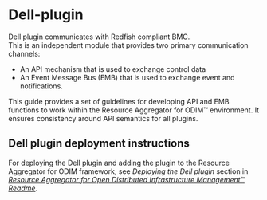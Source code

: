 # Dell-plugin  

Dell plugin communicates with Redfish compliant BMC.  
This is an independent module that provides two primary communication channels:  
- An API mechanism that is used to exchange control data  
- An Event Message Bus (EMB) that is used to exchange event and notifications.


This guide provides a set of guidelines for developing API and EMB functions to work within the Resource Aggregator for ODIM™ environment. It ensures consistency around API semantics for all plugins.



## Dell plugin deployment instructions

For deploying the Dell plugin and adding the plugin to the Resource Aggregator for ODIM framework, see *Deploying the Dell plugin* section in *[Resource Aggregator for Open Distributed Infrastructure Management™ Readme](https://github.com/ODIM-Project/ODIM/blob/main/README.md)*.

